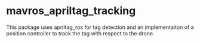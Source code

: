 # mavros_apriltag_tracking
This package uses apriltag_ros for tag detection and an implementaiton of a position controller to track the tag with respect to the drone.
